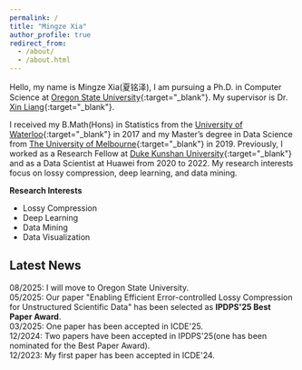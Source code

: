 ```yaml
---
permalink: /
title: "Mingze Xia"
author_profile: true
redirect_from: 
  - /about/
  - /about.html
---
```


Hello, my name is Mingze Xia(夏铭泽), I am pursuing a Ph.D. in Computer Science at [Oregon State University](https://www.uky.edu/){:target="_blank"}. My supervisor is Dr. [Xin Liang](https://lxaltria.github.io/){:target="_blank"}.


I received my B.Math(Hons) in Statistics from the [University of Waterloo](https://uwaterloo.ca/math/){:target="_blank"} in 2017 and my Master’s degree in Data Science from [The University of Melbourne](https://www.unimelb.edu.au/){:target="_blank"} in 2019. Previously, I worked as a Research Fellow at [Duke Kunshan University](https://www.dukekunshan.edu.cn/){:target="_blank"} and as a Data Scientist at Huawei from 2020 to 2022. My research interests focus on lossy compression, deep learning, and data mining.

**Research Interests**

- Lossy Compression
- Deep Learning
- Data Mining
- Data Visualization



Latest News
------
08/2025: I will move to Oregon State University.  
05/2025: Our paper "Enabling Efficient Error-controlled Lossy Compression for Unstructured Scientific Data" has been selected as <b>IPDPS'25 Best Paper Award</b>.  
03/2025: One paper has been accepted in ICDE'25.  
12/2024: Two papers have been accepted in IPDPS'25(one has been nominated for the Best Paper Award).  
12/2023: My first paper has been accepted in ICDE'24.  



